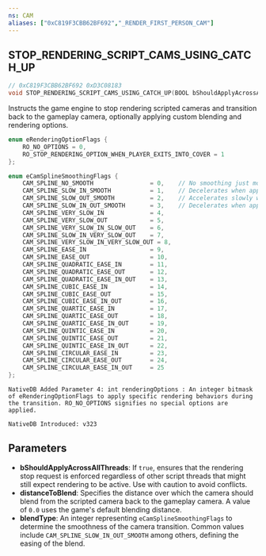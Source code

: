 ```yaml
---
ns: CAM
aliases: ["0xC819F3CBB62BF692","_RENDER_FIRST_PERSON_CAM"]
---
```

## STOP_RENDERING_SCRIPT_CAMS_USING_CATCH_UP

```c
// 0xC819F3CBB62BF692 0xD3C08183
void STOP_RENDERING_SCRIPT_CAMS_USING_CATCH_UP(BOOL bShouldApplyAcrossAllThreads, float distanceToBlend, int blendType);
```

Instructs the game engine to stop rendering scripted cameras and transition back to the gameplay camera, optionally applying custom blending and rendering options.

```c
enum eRenderingOptionFlags {
    RO_NO_OPTIONS = 0,
    RO_STOP_RENDERING_OPTION_WHEN_PLAYER_EXITS_INTO_COVER = 1
};
```

```c
enum eCamSplineSmoothingFlags {
    CAM_SPLINE_NO_SMOOTH                = 0,    // No smoothing just moves at a constant rate
    CAM_SPLINE_SLOW_IN_SMOOTH           = 1,    // Decelerates when approaching a node
    CAM_SPLINE_SLOW_OUT_SMOOTH          = 2,    // Accelerates slowly when leaving a node
    CAM_SPLINE_SLOW_IN_OUT_SMOOTH       = 3,    // Decelerates when approaching a node and accelerates slowly when leaving a node
    CAM_SPLINE_VERY_SLOW_IN             = 4, 
    CAM_SPLINE_VERY_SLOW_OUT            = 5, 
    CAM_SPLINE_VERY_SLOW_IN_SLOW_OUT    = 6, 
    CAM_SPLINE_SLOW_IN_VERY_SLOW_OUT    = 7, 
    CAM_SPLINE_VERY_SLOW_IN_VERY_SLOW_OUT = 8,
    CAM_SPLINE_EASE_IN                  = 9, 
    CAM_SPLINE_EASE_OUT                 = 10, 
    CAM_SPLINE_QUADRATIC_EASE_IN        = 11, 
    CAM_SPLINE_QUADRATIC_EASE_OUT       = 12, 
    CAM_SPLINE_QUADRATIC_EASE_IN_OUT    = 13, 
    CAM_SPLINE_CUBIC_EASE_IN            = 14, 
    CAM_SPLINE_CUBIC_EASE_OUT           = 15, 
    CAM_SPLINE_CUBIC_EASE_IN_OUT        = 16, 
    CAM_SPLINE_QUARTIC_EASE_IN          = 17, 
    CAM_SPLINE_QUARTIC_EASE_OUT         = 18, 
    CAM_SPLINE_QUARTIC_EASE_IN_OUT      = 19, 
    CAM_SPLINE_QUINTIC_EASE_IN          = 20, 
    CAM_SPLINE_QUINTIC_EASE_OUT         = 21, 
    CAM_SPLINE_QUINTIC_EASE_IN_OUT      = 22, 
    CAM_SPLINE_CIRCULAR_EASE_IN         = 23, 
    CAM_SPLINE_CIRCULAR_EASE_OUT        = 24, 
    CAM_SPLINE_CIRCULAR_EASE_IN_OUT     = 25 
};
```

```
NativeDB Added Parameter 4: int renderingOptions : An integer bitmask of eRenderingOptionFlags to apply specific rendering behaviors during the transition. RO_NO_OPTIONS signifies no special options are applied.
```

```
NativeDB Introduced: v323
```

## Parameters
* **bShouldApplyAcrossAllThreads**: If `true`, ensures that the rendering stop request is enforced regardless of other script threads that might still expect rendering to be active. Use with caution to avoid conflicts.
* **distanceToBlend**: Specifies the distance over which the camera should blend from the scripted camera back to the gameplay camera. A value of `0.0` uses the game's default blending distance.
* **blendType**: An integer representing `eCamSplineSmoothingFlags` to determine the smoothness of the camera transition. Common values include `CAM_SPLINE_SLOW_IN_OUT_SMOOTH` among others, defining the easing of the blend.
